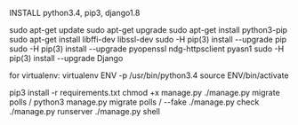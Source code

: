 INSTALL python3.4, pip3, django1.8

sudo apt-get update
sudo apt-get upgrade
sudo apt-get install python3-pip
sudo apt-get install libffi-dev libssl-dev
sudo -H pip(3) install --upgrade pip
sudo -H pip(3) install --upgrade pyopenssl ndg-httpsclient pyasn1
sudo -H pip(3) install --upgrade Django

for virtualenv:
virtualenv ENV -p /usr/bin/python3.4
source ENV/bin/activate

pip3 install -r requirements.txt
chmod +x manage.py
./manage.py migrate polls / python3 manage.py migrate polls / --fake
./manage.py check
./manage.py runserver
./manage.py shell
